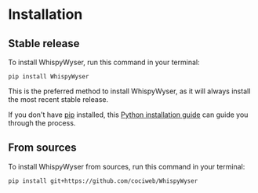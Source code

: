 # Installation

## Stable release

To install WhispyWyser, run this command in your terminal:

```
pip install WhispyWyser
```

This is the preferred method to install WhispyWyser, as it will always install the most recent stable release.

If you don't have [pip](https://pip.pypa.io) installed, this [Python installation guide](http://docs.python-guide.org/en/latest/starting/installation/) can guide you through the process.

## From sources

To install WhispyWyser from sources, run this command in your terminal:

```
pip install git+https://github.com/cociweb/WhispyWyser
```
